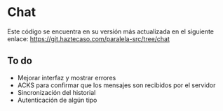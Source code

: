 # Chat

Este código se encuentra en su versión más actualizada en el siguiente enlace:
https://git.haztecaso.com/paralela-src/tree/chat

## To do
- Mejorar interfaz y mostrar errores
- ACKS para confirmar que los mensajes son recibidos por el servidor
- Sincronización del historial
- Autenticación de algún tipo

